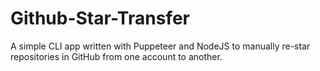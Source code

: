 # Github-Star-Transfer
A simple CLI app written with Puppeteer and NodeJS to manually re-star repositories in GitHub from one account to another.
